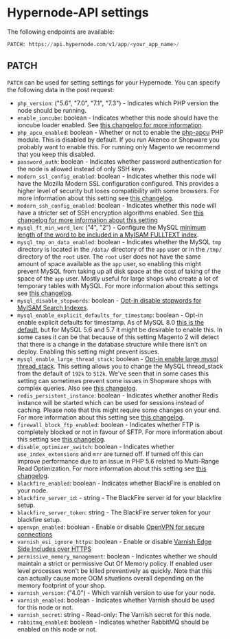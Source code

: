 # Hypernode-API settings
The following endpoints are available:
```python
PATCH: https://api.hypernode.com/v1/app/<your_app_name>/
```

## PATCH
`PATCH` can be used for setting settings for your Hypernode. You can specify the following data in the post request:

- `php_version`: ("5.6", "7.0", "7.1", "7.3") - Indicates which PHP version the node should be running.
- `enable_ioncube`: boolean - Indicates whether this node should have the ioncube loader enabled. See [this changelog for more information](https://support.hypernode.com/changelog/release-4853-ioncube-loader-php-hypernode-update-php7-1-sneak-peek/).
- `php_apcu_enabled`: boolean - Whether or not to enable the [php-apcu](https://salsa.debian.org/php-team/pecl/php-apcu) PHP module. This is disabled by default. If you run Akeneo or Shopware you probably want to enable this. For running only Magento we recommend that you keep this disabled.
- `password_auth`: boolean - Indicates whether password authentication for the node is allowed instead of only SSH keys.
- `modern_ssl_config_enabled`: boolean - Indicates whether this node will have the Mozilla Modern SSL configuration 
configured. This provides a higher level of security but loses compatibility with some browsers. For more information 
about this setting see [this changelog](https://support.hypernode.com/changelog/release-4582-updated-configurable-ssl-ciphers/).
- `modern_ssh_config_enabled`: boolean - Indicates whether this node will have a stricter set of SSH encryption algorithms enabled. See [this changelog for more information about this setting](https://support.hypernode.com/changelog/release-5139-stricter-ssh-encryption-algorithms/)
- `mysql_ft_min_word_len`: ("4", "2") - Configure the MySQL [minimum length of the word to be included in a MyISAM FULLTEXT index](https://support.hypernode.com/changelog/release-5869-configurable-ft_min_word_len-for-products-with-short-names/).
- `mysql_tmp_on_data_enabled`: boolean - Indicates whether the MySQL `tmp` directory is located in the `/data/` 
directory of the `app` user or in the `/tmp/` directory of the `root` user. The `root` user does not have the same amount
of space available as the `app` user, so enabling this might prevent MySQL from taking up all disk space at the cost of
taking of the space of the `app` user. Mostly useful for large shops who create a lot of temporary tables with MySQL. 
For more information about this settings see [this changelog](https://support.hypernode.com/changelog/release-5133-configurable-mysql-temporary-directory-extra-space/).
- `mysql_disable_stopwords`: boolean - [Opt-in disable stopwords for MyISAM Search Indexes](https://support.hypernode.com/changelog/release-6079-opt-in-disable-stopwords-for-myisam-search-indexes/).
- `mysql_enable_explicit_defaults_for_timestamp`: boolean - Opt-in enable explicit defaults for timestamp. As of MySQL 8.0 [this is the default](https://dev.mysql.com/doc/refman/8.0/en/server-system-variables.html#sysvar_explicit_defaults_for_timestamp), but for MySQL 5.6 and 5.7 it might be desirable to enable this. In some cases it can be that because of this setting Magento 2 will detect that there is a change in the database structure while there isn't on deploy. Enabling this setting might prevent issues.
- `mysql_enable_large_thread_stack`: boolean - [Opt-in enable large mysql thread_stack](https://dev.mysql.com/doc/refman/8.0/en/server-system-variables.html#sysvar_thread_stack).
This setting allows you to change the MySQL thread_stack from the default of `192k` to `512k`. We've seen that in some cases this setting can sometimes prevent some issues in Shopware shops with complex queries. Also see [this changelog](https://support.hypernode.com/changelog/release-7083-opt-in-large-mysql-thread_stack/).
- `redis_persistent_instance`: boolean - Indicates whether another Redis instance will be started which can be used for 
sessions instead of caching. Please note that this might require some changes on your end. For more information about this setting see [this changelog](https://support.hypernode.com/changelog/experimental-changes-redis-sessions-aws-performance/).
- `firewall_block_ftp_enabled`: boolean - Indicates whether FTP is completely blocked or not in favour of SFTP. For 
more information about this setting see [this changelog](https://support.hypernode.com/changelog/release-5340-block-ftp-access-sftp-used-systems-tweaks/).
- `disable_optimizer_switch`: boolean - Indicates whether `use_index_extensions` and `mrr` are turned off. If turned off 
this can improve performance due to an issue in PHP 5.6 related to Multi-Range Read Optimization. For more information about
this setting see [this changelog](https://support.hypernode.com/changelog/release-5340-block-ftp-access-sftp-used-systems-tweaks/).
- `blackfire_enabled`: boolean - Indicates whether BlackFire is enabled on your node.
- `blackfire_server_id`: - string - The BlackFire server id for your blackfire setup.
- `blackfire_server_token`: string - The BlackFire server token for your blackfire setup.
- `openvpn_enabled`: boolean - Enable or disable [OpenVPN for secure connections](/Documentation/hypernode-vpn/README.md)
- `varnish_esi_ignore_https`: boolean - Enable or disable [Varnish Edge Side Includes over HTTPS](https://support.hypernode.com/changelog/release-4560-varnish-edge-side-includes-https/)
- `permissive_memory_management`: boolean - Indicates whether we should maintain a strict or permissive Out Of Memory policy. If enabled user level processes won't be killed preventively as quickly. Note that this can actually cause more OOM situations overall depending on the memory footprint of your shop.
- `varnish_version`: ("4.0") - Which varnish version to use for your node.
- `varnish_enabled`: boolean - Indicates whether Varnish should be used for this node or not.
- `varnish_secret`: string - Read-only: The Varnish secret for this node.
- `rabbitmq_enabled`: boolean - Indicates whether RabbitMQ should be enabled on this node or not.
